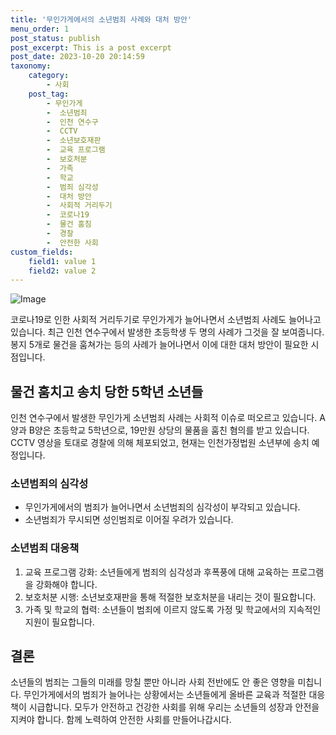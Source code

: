 ```yaml
---
title: '무인가게에서의 소년범죄 사례와 대처 방안'
menu_order: 1
post_status: publish
post_excerpt: This is a post excerpt
post_date: 2023-10-20 20:14:59
taxonomy:
    category:
        - 사회
    post_tag:
        - 무인가게
        -  소년범죄
        -  인천 연수구
        -  CCTV
        -  소년보호재판
        -  교육 프로그램
        -  보호처분
        -  가족
        -  학교
        -  범죄 심각성
        -  대처 방안
        -  사회적 거리두기
        -  코로나19
        -  물건 훔침
        -  경찰
        -  안전한 사회
custom_fields:
    field1: value 1
    field2: value 2
---
```


![Image](https://imgnews.pstatic.net/image/662/2024/02/06/0000037109_001_20240206141201714.jpg?type=w647)


코로나19로 인한 사회적 거리두기로 무인가게가 늘어나면서 소년범죄 사례도 늘어나고 있습니다. 최근 인천 연수구에서 발생한 초등학생 두 명의 사례가 그것을 잘 보여줍니다. 봉지 5개로 물건을 훔쳐가는 등의 사례가 늘어나면서 이에 대한 대처 방안이 필요한 시점입니다.

## 물건 훔치고 송치 당한 5학년 소년들
인천 연수구에서 발생한 무인가게 소년범죄 사례는 사회적 이슈로 떠오르고 있습니다. A양과 B양은 초등학교 5학년으로, 19만원 상당의 물품을 훔친 혐의를 받고 있습니다. CCTV 영상을 토대로 경찰에 의해 체포되었고, 현재는 인천가정법원 소년부에 송치 예정입니다.

### 소년범죄의 심각성
- 무인가게에서의 범죄가 늘어나면서 소년범죄의 심각성이 부각되고 있습니다.
- 소년범죄가 무시되면 성인범죄로 이어질 우려가 있습니다.

### 소년범죄 대응책
1. 교육 프로그램 강화: 소년들에게 범죄의 심각성과 후폭풍에 대해 교육하는 프로그램을 강화해야 합니다.
2. 보호처분 시행: 소년보호재판을 통해 적절한 보호처분을 내리는 것이 필요합니다.
3. 가족 및 학교의 협력: 소년들이 범죄에 이르지 않도록 가정 및 학교에서의 지속적인 지원이 필요합니다.

## 결론
소년들의 범죄는 그들의 미래를 망칠 뿐만 아니라 사회 전반에도 안 좋은 영향을 미칩니다. 무인가게에서의 범죄가 늘어나는 상황에서는 소년들에게 올바른 교육과 적절한 대응책이 시급합니다. 모두가 안전하고 건강한 사회를 위해 우리는 소년들의 성장과 안전을 지켜야 합니다. 함께 노력하여 안전한 사회를 만들어나갑시다.
